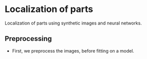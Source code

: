 # Localization of parts

Localization of parts using synthetic images and neural networks.



## Preprocessing

* First, we preprocess the images, before fitting on a model.
